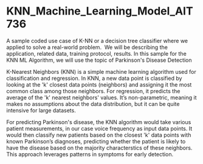 # KNN_Machine_Learning_Model_AIT736
A sample coded use case of K-NN or a decision tree classifier where we applied to solve a real-world problem.  We will be describing the application, related data, training protocol, results. In this sample for the KNN ML Algorithm, we will use the topic of Parkinson's Disease Detection

K-Nearest Neighbors (KNN) is a simple machine learning algorithm used for classification and regression. In KNN, a new data point is classified by looking at the 'k' closest data points (neighbors) and assigning it the most common class among those neighbors. For regression, it predicts the average of the 'k' nearest neighbors' values. It’s non-parametric, meaning it makes no assumptions about the data distribution, but it can be quite intensive for large datasets.

For predicting Parkinson's disease, the KNN algorithm would take various patient measurements, in our case voice frequency as input data points. It would then classify new patients based on the closest 'k' data points with known Parkinson’s diagnoses, predicting whether the patient is likely to have the disease based on the majority characterstics of these neighbors. This approach leverages patterns in symptoms for early detection.

